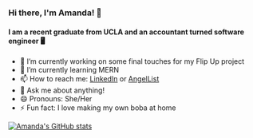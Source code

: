 ### Hi there, I'm Amanda! 👋
#### I am a recent graduate from UCLA and an accountant turned software engineer 🖥️

- 🔭 I’m currently working on some final touches for my Flip Up project
- 🌱 I’m currently learning MERN
- 📫 How to reach me: [LinkedIn](https://www.linkedin.com/in/amanda-chen-4b175a146/) or [AngelList](https://angel.co/u/amanda-chen-13)
- 💬 Ask me about anything!
- 😄 Pronouns: She/Her
- ⚡ Fun fact: I love making my own boba at home

[![Amanda's GitHub stats](https://github-readme-stats.vercel.app/api?username=amandac3600&show_icons=true)](https://github.com/amandac3600/github-readme-stats)
